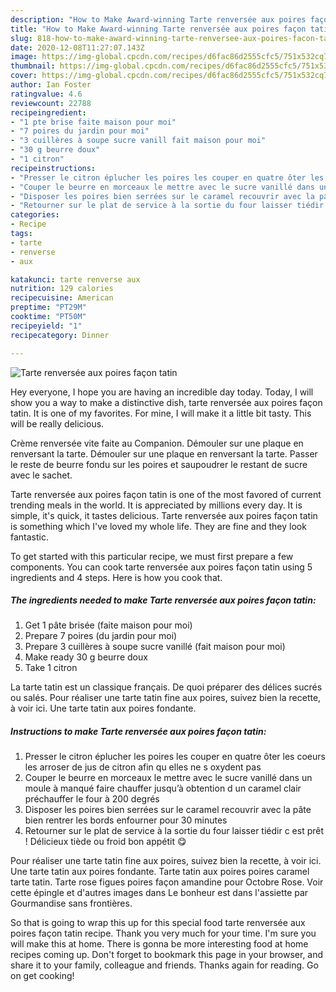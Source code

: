 ```yaml
---
description: "How to Make Award-winning Tarte renversée aux poires façon tatin"
title: "How to Make Award-winning Tarte renversée aux poires façon tatin"
slug: 818-how-to-make-award-winning-tarte-renversee-aux-poires-facon-tatin
date: 2020-12-08T11:27:07.143Z
image: https://img-global.cpcdn.com/recipes/d6fac86d2555cfc5/751x532cq70/tarte-renversee-aux-poires-facon-tatin-photo-principale-de-la-recette.jpg
thumbnail: https://img-global.cpcdn.com/recipes/d6fac86d2555cfc5/751x532cq70/tarte-renversee-aux-poires-facon-tatin-photo-principale-de-la-recette.jpg
cover: https://img-global.cpcdn.com/recipes/d6fac86d2555cfc5/751x532cq70/tarte-renversee-aux-poires-facon-tatin-photo-principale-de-la-recette.jpg
author: Ian Foster
ratingvalue: 4.6
reviewcount: 22788
recipeingredient:
- "1 pte brise faite maison pour moi"
- "7 poires du jardin pour moi"
- "3 cuillères à soupe sucre vanill fait maison pour moi"
- "30 g beurre doux"
- "1 citron"
recipeinstructions:
- "Presser le citron éplucher les poires les couper en quatre ôter les coeurs les arroser de jus de citron afin qu elles ne s oxydent pas"
- "Couper le beurre en morceaux le mettre avec le sucre vanillé dans un moule à manqué faire chauffer jusqu’à obtention d un caramel clair préchauffer le four à 200 degrés"
- "Disposer les poires bien serrées sur le caramel recouvrir avec la pâte bien rentrer les bords enfourner pour 30 minutes"
- "Retourner sur le plat de service à la sortie du four laisser tiédir c est prêt ! Délicieux tiède ou froid bon appétit 😋"
categories:
- Recipe
tags:
- tarte
- renverse
- aux

katakunci: tarte renverse aux 
nutrition: 129 calories
recipecuisine: American
preptime: "PT29M"
cooktime: "PT50M"
recipeyield: "1"
recipecategory: Dinner

---
```



![Tarte renversée aux poires façon tatin](https://img-global.cpcdn.com/recipes/d6fac86d2555cfc5/751x532cq70/tarte-renversee-aux-poires-facon-tatin-photo-principale-de-la-recette.jpg)

Hey everyone, I hope you are having an incredible day today. Today, I will show you a way to make a distinctive dish, tarte renversée aux poires façon tatin. It is one of my favorites. For mine, I will make it a little bit tasty. This will be really delicious.

Crème renversée vite faite au Companion. Démouler sur une plaque en renversant la tarte. Démouler sur une plaque en renversant la tarte. Passer le reste de beurre fondu sur les poires et saupoudrer le restant de sucre avec le sachet.

Tarte renversée aux poires façon tatin is one of the most favored of current trending meals in the world. It is appreciated by millions every day. It is simple, it's quick, it tastes delicious. Tarte renversée aux poires façon tatin is something which I've loved my whole life. They are fine and they look fantastic.


To get started with this particular recipe, we must first prepare a few components. You can cook tarte renversée aux poires façon tatin using 5 ingredients and 4 steps. Here is how you cook that.

<!--inarticleads1-->

##### The ingredients needed to make Tarte renversée aux poires façon tatin:

1. Get 1 pâte brisée (faite maison pour moi)
1. Prepare 7 poires (du jardin pour moi)
1. Prepare 3 cuillères à soupe sucre vanillé (fait maison pour moi)
1. Make ready 30 g beurre doux
1. Take 1 citron


La tarte tatin est un classique français. De quoi préparer des délices sucrés ou salés. Pour réaliser une tarte tatin fine aux poires, suivez bien la recette, à voir ici. Une tarte tatin aux poires fondante. 

<!--inarticleads2-->

##### Instructions to make Tarte renversée aux poires façon tatin:

1. Presser le citron éplucher les poires les couper en quatre ôter les coeurs les arroser de jus de citron afin qu elles ne s oxydent pas
1. Couper le beurre en morceaux le mettre avec le sucre vanillé dans un moule à manqué faire chauffer jusqu’à obtention d un caramel clair préchauffer le four à 200 degrés
1. Disposer les poires bien serrées sur le caramel recouvrir avec la pâte bien rentrer les bords enfourner pour 30 minutes
1. Retourner sur le plat de service à la sortie du four laisser tiédir c est prêt ! Délicieux tiède ou froid bon appétit 😋


Pour réaliser une tarte tatin fine aux poires, suivez bien la recette, à voir ici. Une tarte tatin aux poires fondante. Tarte tatin aux poires poires caramel tarte tatin. Tarte rose figues poires façon amandine pour Octobre Rose. Voir cette épingle et d&#39;autres images dans Le bonheur est dans l&#39;assiette par Gourmandise sans frontières. 

So that is going to wrap this up for this special food tarte renversée aux poires façon tatin recipe. Thank you very much for your time. I'm sure you will make this at home. There is gonna be more interesting food at home recipes coming up. Don't forget to bookmark this page in your browser, and share it to your family, colleague and friends. Thanks again for reading. Go on get cooking!
